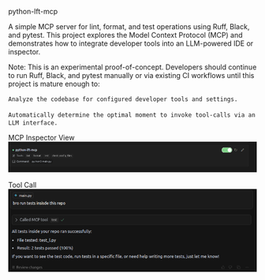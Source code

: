python-lft-mcp

A simple MCP server for lint, format, and test operations using Ruff, Black, and pytest. This project explores the Model Context Protocol (MCP) and demonstrates how to integrate developer tools into an LLM-powered IDE or inspector.

Note: This is an experimental proof-of-concept. Developers should continue to run Ruff, Black, and pytest manually or via existing CI workflows until this project is mature enough to:

    Analyze the codebase for configured developer tools and settings.
    
    Automatically determine the optimal moment to invoke tool-calls via an LLM interface.


MCP Inspector View
![](./mcp.png)


Tool Call
![](./tool.png)
